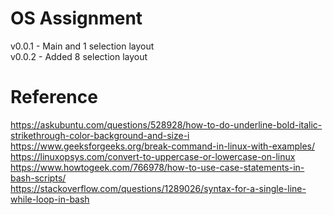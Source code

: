 # OS Assignment

v0.0.1 - Main and 1 selection layout <br>
v0.0.2 - Added 8 selection layout

# Reference

https://askubuntu.com/questions/528928/how-to-do-underline-bold-italic-strikethrough-color-background-and-size-i <br>
https://www.geeksforgeeks.org/break-command-in-linux-with-examples/ <br>
https://linuxopsys.com/convert-to-uppercase-or-lowercase-on-linux <br>
https://www.howtogeek.com/766978/how-to-use-case-statements-in-bash-scripts/ <br>
https://stackoverflow.com/questions/1289026/syntax-for-a-single-line-while-loop-in-bash
